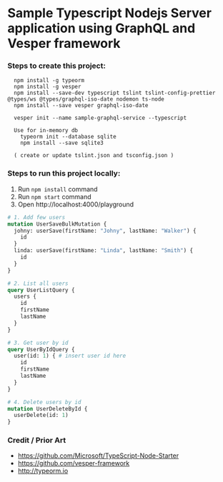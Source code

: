 # Sample Typescript Nodejs Server application using GraphQL and Vesper framework

### Steps to create this project:
```
  npm install -g typeorm
  npm install -g vesper
  npm install --save-dev typescript tslint tslint-config-prettier @types/ws @types/graphql-iso-date nodemon ts-node
  npm install --save vesper graphql-iso-date

  vesper init --name sample-graphql-service --typescript

  Use for in-memory db  
    typeorm init --database sqlite
    npm install --save sqlite3

  ( create or update tslint.json and tsconfig.json )
```

### Steps to run this project locally:

1. Run `npm install` command
2. Run `npm start` command
3. Open http://localhost:4000/playground

```graphql
# 1. Add few users
mutation UserSaveBulkMutation {
  johny: userSave(firstName: "Johny", lastName: "Walker") {
    id
  }
  linda: userSave(firstName: "Linda", lastName: "Smith") {
    id
  }
}

# 2. List all users
query UserListQuery {
  users {
    id
    firstName
    lastName
  }
}

# 3. Get user by id
query UserByIdQuery {
  user(id: 1) { # insert user id here
    id
    firstName
    lastName
  }
}

# 4. Delete users by id
mutation UserDeleteById {
  userDelete(id: 1)
}

```

### Credit / Prior Art
* https://github.com/Microsoft/TypeScript-Node-Starter
* https://github.com/vesper-framework
* http://typeorm.io
